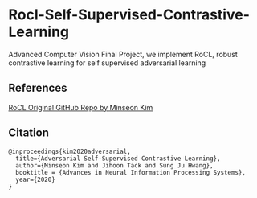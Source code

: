 # Rocl-Self-Supervised-Contrastive-Learning
Advanced Computer Vision Final Project, we implement RoCL, robust contrastive learning for self supervised adversarial learning

## References
<a href="https://github.com/Kim-Minseon/RoCL/" target="_blank">RoCL Original GitHub Repo by Minseon Kim</a>


## Citation
```
@inproceedings{kim2020adversarial,
  title={Adversarial Self-Supervised Contrastive Learning},
  author={Minseon Kim and Jihoon Tack and Sung Ju Hwang},
  booktitle = {Advances in Neural Information Processing Systems},
  year={2020}
}
```
